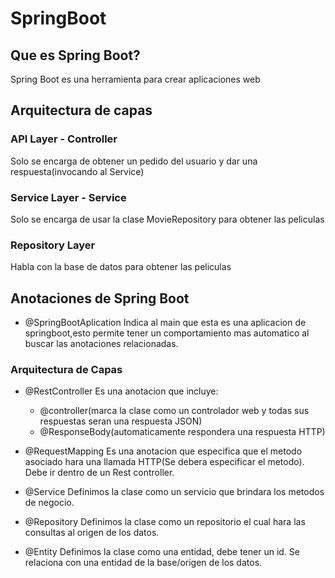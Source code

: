 # SpringBoot

## Que es Spring Boot?
Spring Boot es una herramienta para crear aplicaciones web

## Arquitectura de capas

### API Layer - Controller
Solo se encarga de obtener un pedido del usuario y dar una respuesta(invocando al Service)

### Service Layer - Service
Solo se encarga de usar la clase MovieRepository para obtener las peliculas

### Repository Layer
Habla con la base de datos para obtener las peliculas


## Anotaciones de Spring Boot

* @SpringBootAplication 
Indica al main que esta es una aplicacion de springboot,esto permite tener un comportamiento mas automatico al buscar las anotaciones relacionadas.


### Arquitectura de Capas

* @RestController
Es una anotacion que incluye:
  * @controller(marca la clase como un controlador web y todas sus respuestas seran una respuesta JSON) 
  * @ResponseBody(automaticamente respondera una respuesta HTTP)

* @RequestMapping
Es una anotacion que especifica que el metodo asociado hara una llamada HTTP(Se debera especificar el metodo). Debe ir dentro de un Rest controller.

* @Service
Definimos la clase como un servicio que brindara los metodos de negocio.
* @Repository
Definimos la clase como un repositorio el cual hara las consultas al origen de los datos.
* @Entity
Definimos la clase como una entidad, debe tener un id. Se relaciona con una entidad de la base/origen de los datos.


